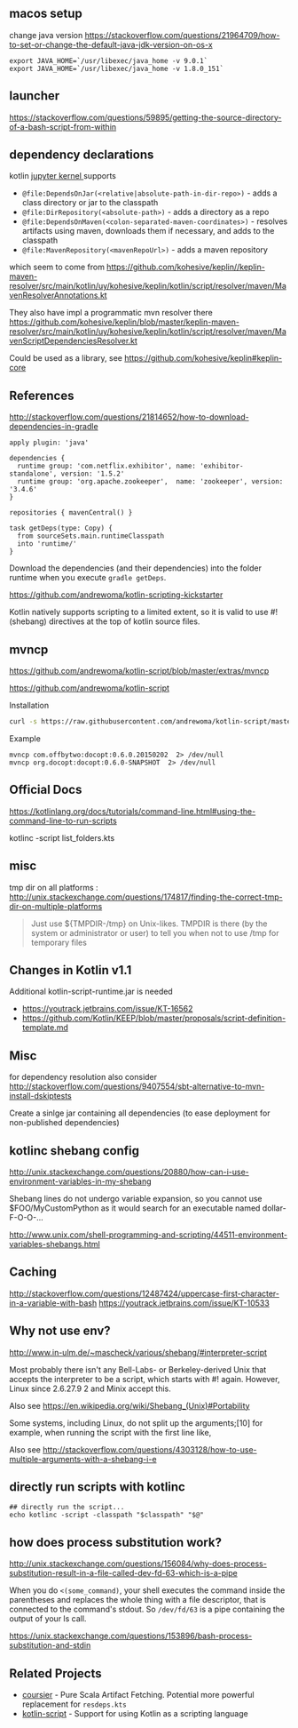 

## macos setup

change java version
https://stackoverflow.com/questions/21964709/how-to-set-or-change-the-default-java-jdk-version-on-os-x

```
export JAVA_HOME=`/usr/libexec/java_home -v 9.0.1`
export JAVA_HOME=`/usr/libexec/java_home -v 1.8.0_151`
```

## launcher

https://stackoverflow.com/questions/59895/getting-the-source-directory-of-a-bash-script-from-within


## dependency declarations

kotlin [jupyter kernel ](https://github.com/ligee/kotlin-jupyter/blob/6ec1e5f8e4fc0a8ce0015194518275201fd5f3eb/readme.md)supports

* `@file:DependsOnJar(<relative|absolute-path-in-dir-repo>)` - adds a class directory or jar to the classpath
* `@file:DirRepository(<absolute-path>)` - adds a directory as a repo
* `@file:DependsOnMaven(<colon-separated-maven-coordinates>)` - resolves artifacts using maven, downloads them if necessary, and adds to the classpath
* `@file:MavenRepository(<mavenRepoUrl>)` - adds a maven repository

which seem to come from https://github.com/kohesive/keplin//keplin-maven-resolver/src/main/kotlin/uy/kohesive/keplin/kotlin/script/resolver/maven/MavenResolverAnnotations.kt

They also have impl a programmatic mvn resolver there https://github.com/kohesive/keplin/blob/master/keplin-maven-resolver/src/main/kotlin/uy/kohesive/keplin/kotlin/script/resolver/maven/MavenScriptDependenciesResolver.kt

Could be used as a library, see
https://github.com/kohesive/keplin#keplin-core

## References

http://stackoverflow.com/questions/21814652/how-to-download-dependencies-in-gradle


```
apply plugin: 'java'

dependencies {
  runtime group: 'com.netflix.exhibitor', name: 'exhibitor-standalone', version: '1.5.2'
  runtime group: 'org.apache.zookeeper',  name: 'zookeeper', version: '3.4.6'
}

repositories { mavenCentral() }

task getDeps(type: Copy) {
  from sourceSets.main.runtimeClasspath
  into 'runtime/'
}
```
Download the dependencies (and their dependencies) into the folder runtime when you execute `gradle getDeps`.


https://github.com/andrewoma/kotlin-scripting-kickstarter

Kotlin natively supports scripting to a limited extent, so it is valid to use #! (shebang) directives at the top of kotlin source files.


## mvncp
https://github.com/andrewoma/kotlin-script/blob/master/extras/mvncp


https://github.com/andrewoma/kotlin-script

Installation
```bash
curl -s https://raw.githubusercontent.com/andrewoma/kotlin-script/master/extras/mvncp > ~/bin/mvncp && chmod u+x ~/bin/mvncp

```
Example
```
mvncp com.offbytwo:docopt:0.6.0.20150202  2> /dev/null
mvncp org.docopt:docopt:0.6.0-SNAPSHOT  2> /dev/null
```

## Official Docs

https://kotlinlang.org/docs/tutorials/command-line.html#using-the-command-line-to-run-scripts

kotlinc -script list_folders.kts

## misc

tmp dir on all platforms : http://unix.stackexchange.com/questions/174817/finding-the-correct-tmp-dir-on-multiple-platforms
> Just use ${TMPDIR-/tmp} on Unix-likes. TMPDIR is there (by the system or administrator or user) to tell you when not to use /tmp for temporary files

## Changes in Kotlin v1.1

Additional kotlin-script-runtime.jar is needed 
* https://youtrack.jetbrains.com/issue/KT-16562
* https://github.com/Kotlin/KEEP/blob/master/proposals/script-definition-template.md

## Misc

for dependency resolution also consider
http://stackoverflow.com/questions/9407554/sbt-alternative-to-mvn-install-dskiptests

Create a sinlge jar containing all dependencies (to ease deployment for non-published dependencies)

## kotlinc shebang config

http://unix.stackexchange.com/questions/20880/how-can-i-use-environment-variables-in-my-shebang

Shebang lines do not undergo variable expansion, so you cannot use $FOO/MyCustomPython as it would search for an executable named dollar-F-O-O-...


http://www.unix.com/shell-programming-and-scripting/44511-environment-variables-shebangs.html


## Caching

http://stackoverflow.com/questions/12487424/uppercase-first-character-in-a-variable-with-bash
https://youtrack.jetbrains.com/issue/KT-10533

## Why not use env?
http://www.in-ulm.de/~mascheck/various/shebang/#interpreter-script

Most probably there isn't any Bell-Labs- or Berkeley-derived Unix that accepts the interpreter to be a script, which starts with #! again.
However, Linux since 2.6.27.9 2 and Minix accept this.

Also see https://en.wikipedia.org/wiki/Shebang_(Unix)#Portability

 Some systems, including Linux, do not split up the arguments;[10] for example, when running the script with the first line like,

Also see http://stackoverflow.com/questions/4303128/how-to-use-multiple-arguments-with-a-shebang-i-e


## directly run scripts with kotlinc

```
## directly run the script...
echo kotlinc -script -classpath "$classpath" "$@"

```

## how does process substitution work?

http://unix.stackexchange.com/questions/156084/why-does-process-substitution-result-in-a-file-called-dev-fd-63-which-is-a-pipe

When you do `<(some_command)`, your shell executes the command inside the parentheses and replaces the whole thing with a file descriptor, that is connected to the command's stdout. So `/dev/fd/63` is a pipe containing the output of your ls call.



https://unix.stackexchange.com/questions/153896/bash-process-substitution-and-stdin

Related Projects
----------------

* [coursier](https://github.com/alexarchambault/coursier) - Pure Scala Artifact Fetching. Potential more powerful replacement for `resdeps.kts`
* [kotlin-script](https://github.com/andrewoma/kotlin-script) - Support for using Kotlin as a scripting language



